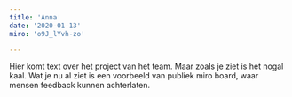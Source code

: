 ```yaml
---
title: 'Anna'
date: '2020-01-13'
miro: 'o9J_lYvh-zo'

---
```


Hier komt text over het project van het team. Maar zoals je ziet is het nogal kaal. Wat je nu al ziet is een voorbeeld van publiek miro board, waar mensen feedback kunnen achterlaten.


